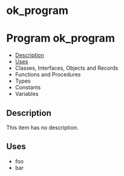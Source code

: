 # ok\_program


# Program ok\_program

- [Description](#PasDoc-Description)
- [Uses](#PasDoc-Uses)
- Classes, Interfaces, Objects and Records
- Functions and Procedures
- Types
- Constants
- Variables

<span id="PasDoc-Description"/>

## Description
This item has no description.

<span id="PasDoc-Uses"/>

## Uses
- foo
- bar

